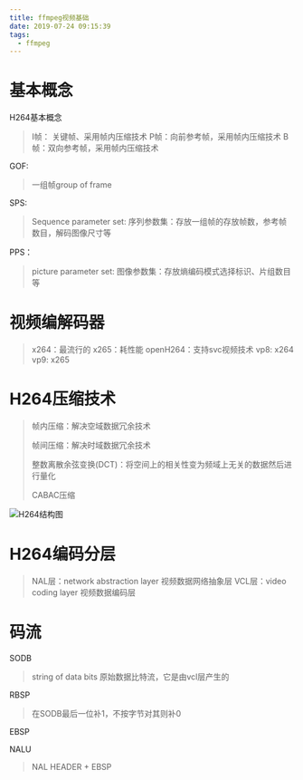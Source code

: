 ```yaml
---
title: ffmpeg视频基础
date: 2019-07-24 09:15:39
tags:
  - ffmpeg
---
```


# 基本概念

H264基本概念

> I帧： 关键帧、采用帧内压缩技术
> P帧：向前参考帧，采用帧内压缩技术
> B帧：双向参考帧，采用帧内压缩技术

GOF:
> 一组帧group of frame

SPS:
> Sequence parameter set: 序列参数集：存放一组帧的存放帧数，参考帧数目，解码图像尺寸等

PPS：
> picture parameter set: 图像参数集：存放熵编码模式选择标识、片组数目等



# 视频编解码器

> x264：最流行的
> x265：耗性能
> openH264：支持svc视频技术
> vp8: x264
> vp9: x265



# H264压缩技术

> 帧内压缩：解决空域数据冗余技术
>
> 帧间压缩：解决时域数据冗余技术
>
> 整数离散余弦变换(DCT)：将空间上的相关性变为频域上无关的数据然后进行量化
>
> CABAC压缩

![H264结构图](https://zhuohc-com.oss-cn-hangzhou.aliyuncs.com/H264%E7%BB%93%E6%9E%84%E5%9B%BE.png)

# H264编码分层
> NAL层：network abstraction layer 视频数据网络抽象层
> VCL层：video coding layer 视频数据编码层

# 码流
SODB
> string of data bits 原始数据比特流，它是由vcl层产生的

RBSP
> 在SODB最后一位补1，不按字节对其则补0

EBSP

> 

NALU

> NAL HEADER + EBSP

